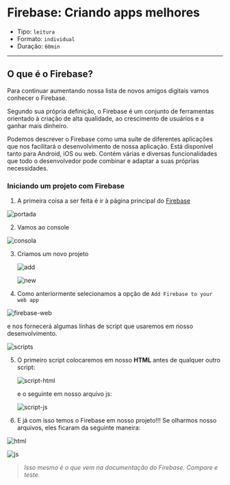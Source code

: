 # Firebase: Criando apps melhores

- Tipo: `leitura`
- Formato: `individual`
- Duração: `60min`

***

## O que é o Firebase?

Para continuar aumentando nossa lista de novos amigos digitais vamos conhecer o Firebase.

Segundo sua própria definição, o Firebase é um conjunto de ferramentas orientado à criação de alta qualidade, ao crescimento de usuários e a ganhar mais dinheiro.

Podemos descrever o Firebase como uma suíte de diferentes aplicações que nos facilitará o desenvolvimento de nossa aplicação. Está disponível tanto para Android, iOS ou web. Contém várias e diversas funcionalidades que todo o desenvolvedor pode combinar e adaptar a suas próprias necessidades.

### Iniciando um projeto com Firebase

1. A primeira coisa a ser feita é ir à página principal do [Firebase](https://firebase.google.com)

  ![portada](https://raw.githubusercontent.com/AnaSalazar/curricula-js/bd355c1ac54857332544af3328d76e08f668012e/04-social-network/04-firebase-101/00-intro/images/portada.png)

2. Vamos ao console

  ![consola](https://raw.githubusercontent.com/AnaSalazar/curricula-js/bd355c1ac54857332544af3328d76e08f668012e/04-social-network/04-firebase-101/00-intro/images/consola.png)

3. Criamos um novo projeto

    ![add](https://raw.githubusercontent.com/AnaSalazar/curricula-js/bd355c1ac54857332544af3328d76e08f668012e/04-social-network/04-firebase-101/00-intro/images/add-project.png)

    ![new](https://raw.githubusercontent.com/AnaSalazar/curricula-js/bd355c1ac54857332544af3328d76e08f668012e/04-social-network/04-firebase-101/00-intro/images/new-project.png)

4. Como anteriormente selecionamos a opção de `Add Firebase to your web app`

  ![firebase-web](https://raw.githubusercontent.com/AnaSalazar/curricula-js/bd355c1ac54857332544af3328d76e08f668012e/04-social-network/04-firebase-101/00-intro/images/firebase-web.png)

  e nos fornecerá algumas linhas de script que usaremos em nosso desenvolvimento.

  ![scripts](https://raw.githubusercontent.com/AnaSalazar/curricula-js/e59f0251f2f002c77afe96206ff02eb6ff35c005/04-social-network/04-firebase-101/00-intro/images/scripts.png)

5. O primeiro script colocaremos em nosso **HTML** antes de qualquer outro script:

   ![script-html](https://raw.githubusercontent.com/AnaSalazar/curricula-js/e59f0251f2f002c77afe96206ff02eb6ff35c005/04-social-network/04-firebase-101/00-intro/images/script-html.png)

   e o seguinte em nosso arquivo js:

   ![script-js](https://raw.githubusercontent.com/AnaSalazar/curricula-js/e59f0251f2f002c77afe96206ff02eb6ff35c005/04-social-network/04-firebase-101/00-intro/images/script-js.png)

6. E já com isso temos o Firebase em nosso projeto!!! Se olharmos nosso arquivos, eles ficaram da seguinte maneira:

  ![html](https://raw.githubusercontent.com/AnaSalazar/curricula-js/e59f0251f2f002c77afe96206ff02eb6ff35c005/04-social-network/04-firebase-101/00-intro/images/html.png)

  ![js](https://raw.githubusercontent.com/AnaSalazar/curricula-js/e59f0251f2f002c77afe96206ff02eb6ff35c005/04-social-network/04-firebase-101/00-intro/images/js.png)

>*Isso mesmo é o que vem na documentação do Firebase. Compare e teste.*
